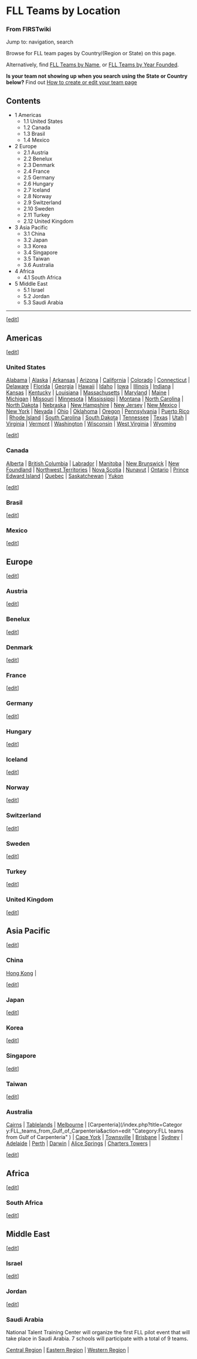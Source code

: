 

# FLL Teams by Location

### From FIRSTwiki

Jump to: navigation, search

Browse for FLL team pages by Country/(Region or State) on this page.

Alternatively, find [FLL Teams by Name](Category:FLL_teams
"Category:FLL teams" ), or [FLL Teams by Year
Founded](FLL_Teams_by_Year_Founded "FLL Teams by Year Founded" ).

**Is your team not showing up when you search using the State or Country below?** Find out [How to create or edit your team page](FIRSTwiki:How_to_create_or_edit_your_team_page "FIRSTwiki:How to create or edit your team page" )

## Contents

  * 1 Americas
    * 1.1 United States
    * 1.2 Canada
    * 1.3 Brasil
    * 1.4 Mexico
  * 2 Europe
    * 2.1 Austria
    * 2.2 Benelux
    * 2.3 Denmark
    * 2.4 France
    * 2.5 Germany
    * 2.6 Hungary
    * 2.7 Iceland
    * 2.8 Norway
    * 2.9 Switzerland
    * 2.10 Sweden
    * 2.11 Turkey
    * 2.12 United Kingdom
  * 3 Asia Pacific
    * 3.1 China
    * 3.2 Japan
    * 3.3 Korea
    * 3.4 Singapore
    * 3.5 Taiwan
    * 3.6 Australia
  * 4 Africa
    * 4.1 South Africa
  * 5 Middle East
    * 5.1 Israel
    * 5.2 Jordan
    * 5.3 Saudi Arabia  
---  
  
[[edit](/index.php?title=FLL_Teams_by_Location&action=edit&section=1 "Edit
section: Americas" )]

## Americas

[[edit](/index.php?title=FLL_Teams_by_Location&action=edit&section=2 "Edit
section: United States" )]

### United States

[Alabama](Category:FLL_teams_from_Alabama "Category:FLL teams from
Alabama" ) | [Alaska](Category:FLL_teams_from_FLL_teams_from_Alaska
"Category:FLL teams from FLL teams from Alaska" ) |
[Arkansas](Category:FLL_teams_from_Arkansas "Category:FLL teams
from Arkansas" ) | [Arizona](Category:FLL_teams_from_Arizona
"Category:FLL teams from Arizona" ) |
[California](Category:FLL_teams_from_California "Category:FLL teams
from California" ) | [Colorado](Category:FLL_teams_from_Colorado
"Category:FLL teams from Colorado" ) |
[Connecticut](Category:FLL_teams_from_Connecticut "Category:FLL
teams from Connecticut" ) |
[Delaware](Category:FLL_teams_from_Delaware "Category:FLL teams
from Delaware" ) | [Florida](Category:FLL_teams_from_Florida
"Category:FLL teams from Florida" ) |
[Georgia](Category:FLL_teams_from_Georgia "Category:FLL teams from
Georgia" ) | [Hawaii](Category:FLL_teams_from_Hawaii "Category:FLL
teams from Hawaii" ) | [Idaho](Category:FLL_teams_from_Idaho
"Category:FLL teams from Idaho" ) |
[Iowa](Category:FLL_teams_from_Iowa "Category:FLL teams from Iowa"
) | [Illinois](Category:FLL_teams_from_Illinois "Category:FLL teams
from Illinois" ) | [Indiana](Category:FLL_teams_from_Indiana
"Category:FLL teams from Indiana" ) |
[Kansas](Category:FLL_teams_from_Kansas "Category:FLL teams from
Kansas" ) | [Kentucky](Category:FLL_teams_from_Kentucky
"Category:FLL teams from Kentucky" ) |
[Louisiana](Category:FLL_teams_from_Louisiana "Category:FLL teams
from Louisiana" ) |
[Massachusetts](Category:FLL_teams_from_Massachusetts "Category:FLL
teams from Massachusetts" ) |
[Maryland](Category:FLL_teams_from_Maryland "Category:FLL teams
from Maryland" ) | [Maine](Category:FLL_teams_from_Maine
"Category:FLL teams from Maine" ) |
[Michigan](Category:FLL_teams_from_Michigan "Category:FLL teams
from Michigan" ) | [Missouri](Category:FLL_teams_from_Missouri
"Category:FLL teams from Missouri" ) |
[Minnesota](Category:FLL_teams_from_Minnesota "Category:FLL teams
from Minnesota" ) |
[Mississippi](Category:FLL_teams_from_Mississippi "Category:FLL
teams from Mississippi" ) |
[Montana](Category:FLL_teams_from_Montana "Category:FLL teams from
Montana" ) | [North
Carolina](Category:FLL_teams_from_North_Carolina "Category:FLL
teams from North Carolina" ) | [North
Dakota](Category:FLL_teams_from_North_Dakota "Category:FLL teams
from North Dakota" ) | [Nebraska](Category:FLL_teams_from_Nebraska
"Category:FLL teams from Nebraska" ) | [New
Hampshire](Category:FLL_teams_from_New_Hampshire "Category:FLL
teams from New Hampshire" ) | [New
Jersey](Category:FLL_teams_from_New_Jersey "Category:FLL teams from
New Jersey" ) | [New Mexico](Category:FLL_teams_from_New_Mexico
"Category:FLL teams from New Mexico" ) | [New
York](Category:FLL_teams_from_New_York "Category:FLL teams from New
York" ) | [Nevada](Category:FLL_teams_from_Nevada "Category:FLL
teams from Nevada" ) | [Ohio](Category:FLL_teams_from_Ohio
"Category:FLL teams from Ohio" ) |
[Oklahoma](Category:FLL_teams_from_Oklahoma "Category:FLL teams
from Oklahoma" ) | [Oregon](Category:FLL_teams_from_Oregon
"Category:FLL teams from Oregon" ) |
[Pennsylvania](Category:FLL_teams_from_Pennsylvania "Category:FLL
teams from Pennsylvania" ) | [Puerto
Rico](Category:FLL_teams_from_Puerto_Rico "Category:FLL teams from
Puerto Rico" ) | [Rhode
Island](Category:FLL_teams_from_Rhode_Island "Category:FLL teams
from Rhode Island" ) | [South
Carolina](Category:FLL_teams_from_South_Carolina "Category:FLL
teams from South Carolina" ) | [South
Dakota](Category:FLL_teams_from_South_Dakota "Category:FLL teams
from South Dakota" ) |
[Tennessee](Category:FLL_teams_from_Tennessee "Category:FLL teams
from Tennessee" ) | [Texas](Category:FLL_teams_from_Texas
"Category:FLL teams from Texas" ) |
[Utah](Category:FLL_teams_from_Utah "Category:FLL teams from Utah"
) | [Virginia](Category:FLL_teams_from_Virginia "Category:FLL teams
from Virginia" ) | [Vermont](Category:FLL_teams_from_Vermont
"Category:FLL teams from Vermont" ) |
[Washington](Category:FLL_teams_from_Washington "Category:FLL teams
from Washington" ) | [Wisconsin](Category:FLL_teams_from_Wisconsin
"Category:FLL teams from Wisconsin" ) | [West
Virginia](Category:FLL_teams_from_West_Virginia "Category:FLL teams
from West Virginia" ) | [Wyoming](Category:FLL_teams_from_Wyoming
"Category:FLL teams from Wyoming" )

[[edit](/index.php?title=FLL_Teams_by_Location&action=edit&section=3 "Edit
section: Canada" )]

### Canada

[Alberta](Category:FLL_teams_from_Alberta "Category:FLL teams from
Alberta" ) | [British
Columbia](Category:FLL_teams_from_British_Columbia "Category:FLL
teams from British Columbia" ) |
[Labrador](Category:FLL_teams_from_Labrador "Category:FLL teams
from Labrador" ) | [Manitoba](Category:FLL_teams_from_Manitoba
"Category:FLL teams from Manitoba" ) | [New
Brunswick](Category:FLL_teams_from_New_Brunswick "Category:FLL
teams from New Brunswick" ) | [New
Foundland](Category:FLL_teams_from_New_Foundland "Category:FLL
teams from New Foundland" ) | [Northwest
Territories](Category:FLL_teams_from_Northwest_Territories
"Category:FLL teams from Northwest Territories" ) | [Nova
Scotia](Category:FLL_teams_from_Nova_Scotia "Category:FLL teams
from Nova Scotia" ) | [Nunavut](Category:FLL_teams_from_Nunavut
"Category:FLL teams from Nunavut" ) |
[Ontario](Category:FLL_teams_from_Ontario "Category:FLL teams from
Ontario" ) | [Prince Edward
Island](Category:FLL_teams_from_Prince_Edward_Island "Category:FLL
teams from Prince Edward Island" ) |
[Quebec](Category:FLL_teams_from_Quebec "Category:FLL teams from
Quebec" ) | [Saskatchewan](Category:FLL_teams_from_Saskatchewan
"Category:FLL teams from Saskatchewan" ) |
[Yukon](Category:FLL_teams_from_Yukon "Category:FLL teams from
Yukon" )

[[edit](/index.php?title=FLL_Teams_by_Location&action=edit&section=4 "Edit
section: Brasil" )]

### Brasil

[[edit](/index.php?title=FLL_Teams_by_Location&action=edit&section=5 "Edit
section: Mexico" )]

### Mexico

[[edit](/index.php?title=FLL_Teams_by_Location&action=edit&section=6 "Edit
section: Europe" )]

## Europe

[[edit](/index.php?title=FLL_Teams_by_Location&action=edit&section=7 "Edit
section: Austria" )]

### Austria

[[edit](/index.php?title=FLL_Teams_by_Location&action=edit&section=8 "Edit
section: Benelux" )]

### Benelux

[[edit](/index.php?title=FLL_Teams_by_Location&action=edit&section=9 "Edit
section: Denmark" )]

### Denmark

[[edit](/index.php?title=FLL_Teams_by_Location&action=edit&section=10 "Edit
section: France" )]

### France

[[edit](/index.php?title=FLL_Teams_by_Location&action=edit&section=11 "Edit
section: Germany" )]

### Germany

[[edit](/index.php?title=FLL_Teams_by_Location&action=edit&section=12 "Edit
section: Hungary" )]

### Hungary

[[edit](/index.php?title=FLL_Teams_by_Location&action=edit&section=13 "Edit
section: Iceland" )]

### Iceland

[[edit](/index.php?title=FLL_Teams_by_Location&action=edit&section=14 "Edit
section: Norway" )]

### Norway

[[edit](/index.php?title=FLL_Teams_by_Location&action=edit&section=15 "Edit
section: Switzerland" )]

### Switzerland

[[edit](/index.php?title=FLL_Teams_by_Location&action=edit&section=16 "Edit
section: Sweden" )]

### Sweden

[[edit](/index.php?title=FLL_Teams_by_Location&action=edit&section=17 "Edit
section: Turkey" )]

### Turkey

[[edit](/index.php?title=FLL_Teams_by_Location&action=edit&section=18 "Edit
section: United Kingdom" )]

### United Kingdom

[[edit](/index.php?title=FLL_Teams_by_Location&action=edit&section=19 "Edit
section: Asia Pacific" )]

## Asia Pacific

[[edit](/index.php?title=FLL_Teams_by_Location&action=edit&section=20 "Edit
section: China" )]

### China

[Hong Kong](/index.php?title=Category:FLL_teams_from_Hong_Kong&action=edit
"Category:FLL teams from Hong Kong" ) |

[[edit](/index.php?title=FLL_Teams_by_Location&action=edit&section=21 "Edit
section: Japan" )]

### Japan

[[edit](/index.php?title=FLL_Teams_by_Location&action=edit&section=22 "Edit
section: Korea" )]

### Korea

[[edit](/index.php?title=FLL_Teams_by_Location&action=edit&section=23 "Edit
section: Singapore" )]

### Singapore

[[edit](/index.php?title=FLL_Teams_by_Location&action=edit&section=24 "Edit
section: Taiwan" )]

### Taiwan

[[edit](/index.php?title=FLL_Teams_by_Location&action=edit&section=25 "Edit
section: Australia" )]

### Australia

[Cairns](/index.php?title=Category:FLL_teams_from_Cairns&action=edit
"Category:FLL teams from Cairns" ) |
[Tablelands](/index.php?title=Category:FLL_teams_from_Tablelands&action=edit
"Category:FLL teams from Tablelands" ) |
[Melbourne](/index.php?title=Category:FLL_teams_from_Melbourne&action=edit
"Category:FLL teams from Melbourne" ) | [Carpenteria](/index.php?title=Categor
y:FLL_teams_from_Gulf_of_Carpenteria&action=edit "Category:FLL teams from Gulf
of Carpenteria" ) | [Cape
York](/index.php?title=Category:FLL_teams_from_Cape_York&action=edit
"Category:FLL teams from Cape York" ) |
[Townsville](/index.php?title=Category:FLL_teams_from_Townsville&action=edit
"Category:FLL teams from Townsville" ) |
[Brisbane](/index.php?title=Category:FLL_teams_from_Brisbane&action=edit
"Category:FLL teams from Brisbane" ) |
[Sydney](/index.php?title=Category:FLL_teams_from_Sydney&action=edit
"Category:FLL teams from Sydney" ) |
[Adelaide](/index.php?title=Category:FLL_teams_from_Adelaide&action=edit
"Category:FLL teams from Adelaide" ) |
[Perth](/index.php?title=Category:FLL_teams_from_Perth&action=edit
"Category:FLL teams from Perth" ) |
[Darwin](/index.php?title=Category:FLL_teams_from_Darwin&action=edit
"Category:FLL teams from Darwin" ) | [Alice
Springs](/index.php?title=Category:FLL_teams_from_Alice_Springs&action=edit
"Category:FLL teams from Alice Springs" ) | [Charters
Towers](/index.php?title=Category:FLL_teams_from_Charters_Towers&action=edit
"Category:FLL teams from Charters Towers" ) |

[[edit](/index.php?title=FLL_Teams_by_Location&action=edit&section=26 "Edit
section: Africa" )]

## Africa

[[edit](/index.php?title=FLL_Teams_by_Location&action=edit&section=27 "Edit
section: South Africa" )]

### South Africa

[[edit](/index.php?title=FLL_Teams_by_Location&action=edit&section=28 "Edit
section: Middle East" )]

## Middle East

[[edit](/index.php?title=FLL_Teams_by_Location&action=edit&section=29 "Edit
section: Israel" )]

### Israel

[[edit](/index.php?title=FLL_Teams_by_Location&action=edit&section=30 "Edit
section: Jordan" )]

### Jordan

[[edit](/index.php?title=FLL_Teams_by_Location&action=edit&section=31 "Edit
section: Saudi Arabia" )]

### Saudi Arabia

National Talent Training Center will organize the first FLL pilot event that
will take place in Saudi Arabia. 7 schools will participate with a total of 9
teams.

[Central
Region](/index.php?title=Category:FLL_teams_from_Centeral_Region&action=edit
"Category:FLL teams from Centeral Region" ) | [Eastern
Region](/index.php?title=Category:FLL_teams_from_Eastern_Region&action=edit
"Category:FLL teams from Eastern Region" ) | [Western
Region](/index.php?title=Category:FLL_teams_from_Western_Region&action=edit
"Category:FLL teams from Western Region" ) |

